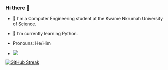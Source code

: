 ### Hi there 👋

- 🔭 I'm a Computer Engineering student at the Kwame Nkrumah University of Science.
- 🌱 I’m currently learning Python.
- Pronouns: He/Him 

- ![](https://komarev.com/ghpvc/?username=atofoh&style=grey)

[![GitHub Streak](http://github-readme-streak-stats.herokuapp.com?user=atofoh&theme=grey&hide_border=true)](https://git.io/streak-stats)

<!--
**atofoh/atofoh** is a ✨ _special_ ✨ repository because its `README.md` (this file) appears on your GitHub profile.

Here are some ideas to get you started:

- 🔭 I’m currently working on ...
- 🌱 I’m currently learning ...
- 👯 I’m looking to collaborate on ...
- 🤔 I’m looking for help with ...
- 💬 Ask me about ...
- 📫 How to reach me: ...
- 😄 Pronouns: ...
- ⚡ Fun fact: ...
-->
